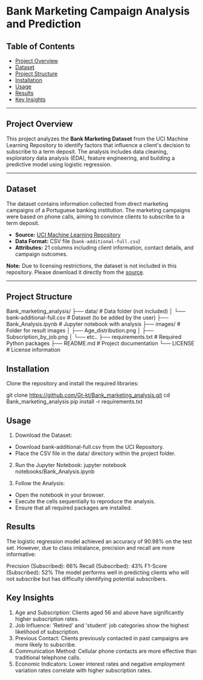 # Bank Marketing Campaign Analysis and Prediction

## Table of Contents
- [Project Overview](#project-overview)
- [Dataset](#dataset)
- [Project Structure](#project-structure)
- [Installation](#installation)
- [Usage](#usage)
- [Results](#results)
- [Key Insights](#key-insights)


---

## Project Overview

This project analyzes the **Bank Marketing Dataset** from the UCI Machine Learning Repository to identify factors that influence a client's decision to subscribe to a term deposit. The analysis includes data cleaning, exploratory data analysis (EDA), feature engineering, and building a predictive model using logistic regression.

---

## Dataset

The dataset contains information collected from direct marketing campaigns of a Portuguese banking institution. The marketing campaigns were based on phone calls, aiming to convince clients to subscribe to a term deposit.

- **Source:** [UCI Machine Learning Repository](https://archive.ics.uci.edu/ml/datasets/bank+marketing)
- **Data Format:** CSV file (`bank-additional-full.csv`)
- **Attributes:** 21 columns including client information, contact details, and campaign outcomes.

**Note:** Due to licensing restrictions, the dataset is not included in this repository. Please download it directly from the [source](https://archive.ics.uci.edu/ml/datasets/bank+marketing).

---

## Project Structure

Bank_marketing_analysis/
├── data/                           # Data folder (not included)
│   └── bank-additional-full.csv    # Dataset (to be added by the user)
├── Bank_Analysis.ipynb         # Jupyter notebook with analysis
├── images/                         # Folder for result images
│   ├── Age_distribution.png
│   ├── Subscription_by_job.png
│   └── etc..
├── requirements.txt                # Required Python packages
├── README.md                       # Project documentation
└── LICENSE                         # License information


## Installation
Clone the repository and install the required libraries:

git clone https://github.com/Gt-kt/Bank_marketing_analysis.git
cd Bank_marketing_analysis
pip install -r requirements.txt


## Usage


1. Download the Dataset:

 - Download bank-additional-full.csv from the UCI Repository.
 - Place the CSV file in the data/ directory within the project folder.

2. Run the Jupyter Notebook:
jupyter notebook notebooks/Bank_Analysis.ipynb

3. Follow the Analysis:
 - Open the notebook in your browser.
 - Execute the cells sequentially to reproduce the analysis.
 - Ensure that all required packages are installed.


## Results
The logistic regression model achieved an accuracy of 90.98% on the test set. However, due to class imbalance, precision and recall are more informative:

Precision (Subscribed): 66%
Recall (Subscribed): 43%
F1-Score (Subscribed): 52%
The model performs well in predicting clients who will not subscribe but has difficulty identifying potential subscribers.



## Key Insights
1. Age and Subscription:
Clients aged 56 and above have significantly higher subscription rates.
2. Job Influence:
'Retired' and 'student' job categories show the highest likelihood of subscription.
3. Previous Contact:
Clients previously contacted in past campaigns are more likely to subscribe.
4. Communication Method:
Cellular phone contacts are more effective than traditional telephone calls.
5. Economic Indicators:
Lower interest rates and negative employment variation rates correlate with higher subscription rates.